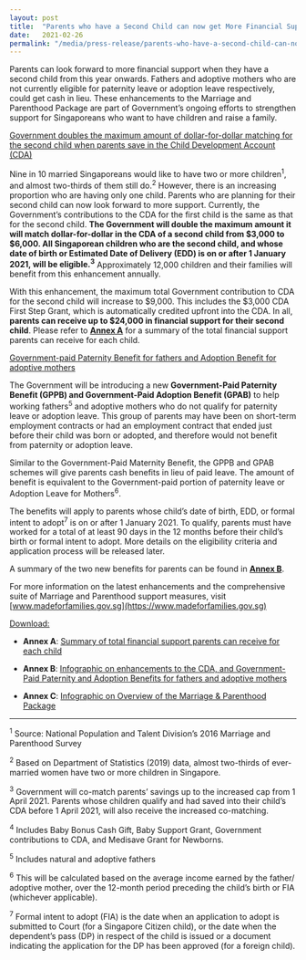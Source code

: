 ```yaml
---
layout: post
title:  "Parents who have a Second Child can now get More Financial Support; Cash benefit for those not eligible for paternity or adoption leave"
date:   2021-02-26
permalink: "/media/press-release/parents-who-have-a-second-child-can-now-get-more-financial-support-cash-benefit-for-those-not-eligible-for-paternity-or-adoption-leave"
---
```




Parents can look forward to more financial support when they have a second child from this year onwards. Fathers and adoptive mothers who are not currently eligible for paternity leave or adoption leave respectively, could get cash in lieu. These enhancements to the Marriage and Parenthood Package are part of Government’s ongoing efforts to strengthen support for Singaporeans who want to have children and raise a family.




<u>Government doubles the maximum amount of dollar-for-dollar matching for the second child when parents save in the Child Development Account (CDA)</u>

Nine in 10 married Singaporeans would like to have two or more children<sup>1</sup>, and almost two-thirds of them still do.<sup>2</sup> However, there is an increasing proportion who are having only one child. Parents who are planning for their second child can now look forward to more support. Currently, the Government’s contributions to the CDA for the first child is the same as that for the second child. **The Government will double the maximum amount it will match dollar-for-dollar in the CDA of a second child from $3,000 to $6,000. All Singaporean children who are the second child, and whose date of birth or Estimated Date of Delivery (EDD) is on  or after 1 January 2021, will be eligible.<sup>3</sup>** Approximately 12,000 children and their families will benefit from this enhancement annually.

With this enhancement, the maximum total Government contribution to CDA for the second child will increase to $9,000. This includes the $3,000 CDA First Step Grant, which is automatically credited upfront into the CDA. In all, **parents can receive up to $24,000 in financial support  for their second child**. Please refer to <u>**Annex A**</u> for a summary of the total financial support parents can receive for each child.

<u>Government-paid Paternity Benefit for fathers and Adoption Benefit for adoptive mothers</u>

The Government will be introducing a new **Government-Paid Paternity Benefit (GPPB) and Government-Paid Adoption Benefit (GPAB)** to help working fathers<sup>5</sup> and adoptive mothers who do not qualify for paternity leave or adoption leave. This group of parents may have been on short-term employment contracts or had an employment contract that ended just before their child was born or adopted, and therefore would not benefit from paternity or adoption leave. 

Similar to the Government-Paid Maternity Benefit, the GPPB and GPAB schemes will give parents cash benefits in lieu of paid leave. The amount of benefit is equivalent to the Government-paid portion of paternity leave or Adoption Leave for Mothers<sup>6</sup>. 

The benefits will apply to parents whose child’s date of birth, EDD, or formal intent to adopt<sup>7</sup> is on or after 1 January 2021. To qualify, parents must have worked for a total of at least 90 days in the 12 months before their child’s birth or formal intent to adopt. More details on the eligibility criteria and application process will be released later.

A summary of the two new benefits for parents can be found in <u>**Annex B**</u>.  

For more information on the latest enhancements and the comprehensive suite of Marriage and Parenthood support measures, visit [www.madeforfamilies.gov.sg](https://www.madeforfamilies.gov.sg)

<u>Download:</u>

  * **Annex A**: [Summary of total financial support parents can receive for each child](/files/media-centre/press-releases/annex-a-cos-2021.pdf)

  * **Annex B**: [Infographic on enhancements to the CDA, and Government-Paid Paternity and Adoption Benefits for fathers and adoptive mothers](/files/media-centre/press-releases/annex-b-cos-2021.pdf)

  * **Annex C**: [Infographic on Overview of the Marriage & Parenthood Package](/files/media-centre/press-releases/annex-c-cos-2021.pdf)


----------
<sup>1</sup> Source: National Population and Talent Division’s 2016 Marriage and Parenthood Survey

<sup>2</sup> Based on Department of Statistics (2019) data, almost two-thirds of ever-married women have two or more children in Singapore.

<sup>3</sup> Government will co-match parents’ savings up to the increased cap from 1 April 2021. Parents whose children qualify and had saved into their child’s CDA before 1 April 2021, will also receive the increased co-matching.

<sup>4</sup> Includes Baby Bonus Cash Gift, Baby Support Grant, Government contributions to CDA, and Medisave Grant for Newborns.

<sup>5</sup> Includes natural and adoptive fathers

<sup>6</sup> This will be calculated based on the average income earned by the father/ adoptive mother, over the 12-month period preceding the child’s birth or FIA (whichever applicable).

<sup>7</sup> Formal intent to adopt (FIA) is the date when an application to adopt is submitted to Court (for a Singapore Citizen child), or the date when the dependent’s pass (DP) in respect of the child is issued or a document indicating the application for the DP has been approved (for a foreign child).
